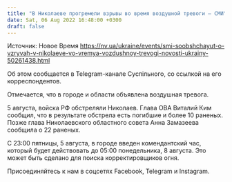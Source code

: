 ```yaml
---
title: "В Николаеве прогремели взрывы во время воздушной тревоги — СМИ"
date: Sat, 06 Aug 2022 16:48:00 +0300
draft: false
---
```

Источник: Новое Время https://nv.ua/ukraine/events/smi-soobshchayut-o-vzryvah-v-nikolaeve-vo-vremya-vozdushnoy-trevogi-novosti-ukrainy-50261438.html


 Об этом сообщается в Telegram-канале Суспільного, со ссылкой на его корреспондентов.

Отмечается, что в городе и области объявлена воздушная тревога.

5 августа, войска РФ обстреляли Николаев. Глава ОВА Виталий Ким сообщил, что в результате обстрела есть погибшие и более 10 раненых. Позже глава Николаевского областного совета Анна Замазеева сообщила о 22 раненых.

С 23:00 пятницы, 5 августа, в городе введен комендантский час, который будет действовать до 05:00 понедельника, 8 августа. Это может быть сделано для поиска корректировщиков огня.

Присоединяйтесь к нам в соцсетях Facebook, Telegram и Instagram.
